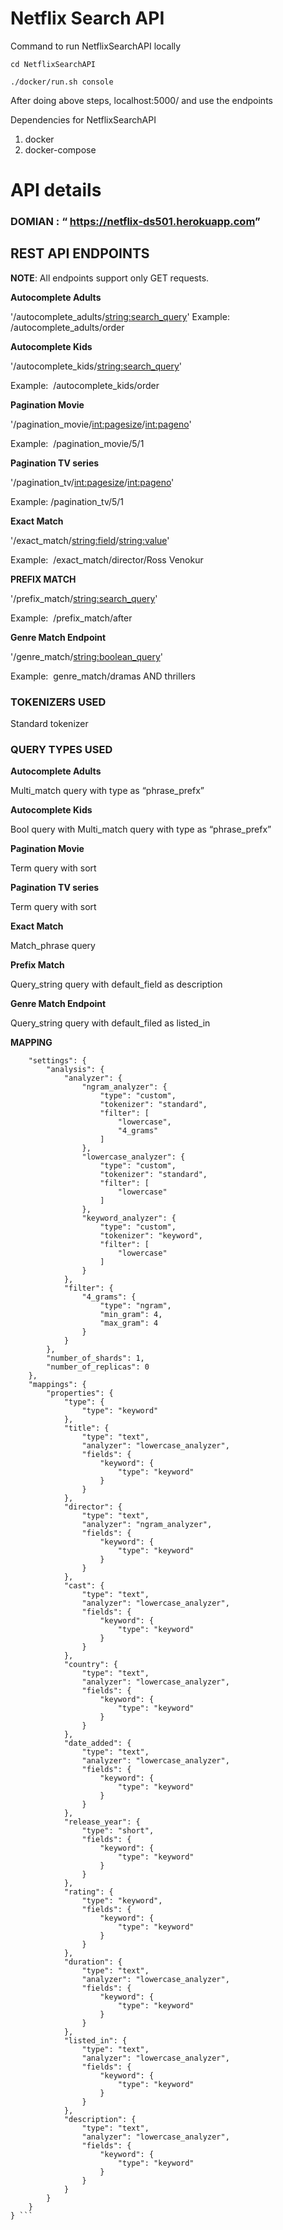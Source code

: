 # Netflix Search API
Command to run NetflixSearchAPI locally

`cd NetflixSearchAPI`

`./docker/run.sh console`

After doing above steps, localhost:5000/ and use the endpoints

Dependencies for NetflixSearchAPI
1. docker
2. docker-compose

# API details

### DOMIAN​ : “​ https://netflix-ds501.herokuapp.com​ ”

## REST API ENDPOINTS
**NOTE**: All endpoints support only GET requests.

**Autocomplete Adults**

'/autocomplete_adults/<string:search_query>'
Example: ​ /autocomplete_adults/order

**Autocomplete Kids**

'/autocomplete_kids/<string:search_query>'

Example: ​ /autocomplete_kids/order

**Pagination Movie**

'/pagination_movie/<int:pagesize>/<int:pageno>'

Example: ​ /pagination_movie/5/1

**Pagination TV series**

'/pagination_tv/<int:pagesize>/<int:pageno>'

Example:​ /pagination_tv/5/1

**Exact Match**

'/exact_match/<string:field>/<string:value>'

Example: ​ /exact_match/director/Ross Venokur

**PREFIX MATCH**

'/prefix_match/<string:search_query>'

Example: ​ /prefix_match/after

**Genre Match Endpoint**

'/genre_match/<string:boolean_query>'

Example: ​ genre_match/dramas AND thrillers


### TOKENIZERS USED
Standard tokenizer

### **QUERY TYPES USED**

**Autocomplete Adults**

Multi_match query with type as “phrase_prefx”

**Autocomplete Kids**

Bool query with Multi_match query with type as “phrase_prefx”

**Pagination Movie**

Term query with sort

**Pagination TV series**

Term query with sort

**Exact Match**

Match_phrase query

**Prefix Match**

Query_string query with default_field as description

**Genre Match Endpoint**

Query_string query with default_filed as listed_in

**MAPPING**
``` {
    "settings": {
        "analysis": {
            "analyzer": {
                "ngram_analyzer": {
                    "type": "custom",
                    "tokenizer": "standard",
                    "filter": [
                        "lowercase",
                        "4_grams"
                    ]
                },
                "lowercase_analyzer": {
                    "type": "custom",
                    "tokenizer": "standard",
                    "filter": [
                        "lowercase"
                    ]
                },
                "keyword_analyzer": {
                    "type": "custom",
                    "tokenizer": "keyword",
                    "filter": [
                        "lowercase"
                    ]
                }
            },
            "filter": {
                "4_grams": {
                    "type": "ngram",
                    "min_gram": 4,
                    "max_gram": 4
                }
            }
        },
        "number_of_shards": 1,
        "number_of_replicas": 0
    },
    "mappings": {
        "properties": {
            "type": {
                "type": "keyword"
            },
            "title": {
                "type": "text",
                "analyzer": "lowercase_analyzer",
                "fields": {
                    "keyword": {
                        "type": "keyword"
                    }
                }
            },
            "director": {
                "type": "text",
                "analyzer": "ngram_analyzer",
                "fields": {
                    "keyword": {
                        "type": "keyword"
                    }
                }
            },
            "cast": {
                "type": "text",
                "analyzer": "lowercase_analyzer",
                "fields": {
                    "keyword": {
                        "type": "keyword"
                    }
                }
            },
            "country": {
                "type": "text",
                "analyzer": "lowercase_analyzer",
                "fields": {
                    "keyword": {
                        "type": "keyword"
                    }
                }
            },
            "date_added": {
                "type": "text",
                "analyzer": "lowercase_analyzer",
                "fields": {
                    "keyword": {
                        "type": "keyword"
                    }
                }
            },
            "release_year": {
                "type": "short",
                "fields": {
                    "keyword": {
                        "type": "keyword"
                    }
                }
            },
            "rating": {
                "type": "keyword",
                "fields": {
                    "keyword": {
                        "type": "keyword"
                    }
                }
            },
            "duration": {
                "type": "text",
                "analyzer": "lowercase_analyzer",
                "fields": {
                    "keyword": {
                        "type": "keyword"
                    }
                }
            },
            "listed_in": {
                "type": "text",
                "analyzer": "lowercase_analyzer",
                "fields": {
                    "keyword": {
                        "type": "keyword"
                    }
                }
            },
            "description": {
                "type": "text",
                "analyzer": "lowercase_analyzer",
                "fields": {
                    "keyword": {
                        "type": "keyword"
                    }
                }
            }
        }
    }
} ```

